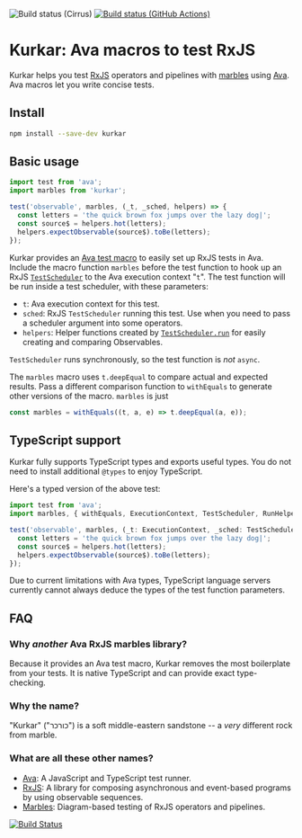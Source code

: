 ![Build status (Cirrus)](https://img.shields.io/cirrus/github/binaris/kurkar?style=plastic)
[![Build status (GitHub Actions)](https://github.com/{binaris}/{kurkar}/workflows/{Node%20CI}/badge.svg)](https://github.com/{binaris}/{kurkar}/actions)

# Kurkar: Ava macros to test RxJS

Kurkar helps you test [RxJS][rxjs] operators and pipelines with
[marbles][marbles] using [Ava][ava].  Ava macros let you write concise
tests.

## Install

```bash
npm install --save-dev kurkar
```

## Basic usage

```js
import test from 'ava';
import marbles from 'kurkar';

test('observable', marbles, (_t, _sched, helpers) => {
  const letters = 'the quick brown fox jumps over the lazy dog|';
  const source$ = helpers.hot(letters);
  helpers.expectObservable(source$).toBe(letters);
});
```

Kurkar provides an [Ava test macro][macros] to easily set up RxJS
tests in Ava.  Include the macro function `marbles` before the test
function to hook up an RxJS [`TestScheduler`][TestScheduler] to the
Ava execution context "`t`".  The test function will be run inside a
test scheduler, with these parameters:
* `t`: Ava execution context for this test.
* `sched`: RxJS `TestScheduler` running this test.  Use when you need
  to pass a scheduler argument into some operators.
* `helpers`: Helper functions created by
  [`TestScheduler.run`][TestScheduler.run] for easily creating and
  comparing Observables.

`TestScheduler` runs synchronously, so the test function is _not_
`async`.

The `marbles` macro uses `t.deepEqual` to compare actual and expected
results.  Pass a different comparison function to `withEquals` to
generate other versions of the macro.  `marbles` is just
```js
const marbles = withEquals((t, a, e) => t.deepEqual(a, e));
```

## TypeScript support

Kurkar fully supports TypeScript types and exports useful types.  You
do not need to install additional `@types` to enjoy TypeScript.

Here's a typed version of the above test:
```ts
import test from 'ava';
import marbles, { withEquals, ExecutionContext, TestScheduler, RunHelpers } from 'kurkar';

test('observable', marbles, (_t: ExecutionContext, _sched: TestScheduler, helpers: RunHelpers) => {
  const letters = 'the quick brown fox jumps over the lazy dog|';
  const source$ = helpers.hot(letters);
  helpers.expectObservable(source$).toBe(letters);
});
```

Due to current limitations with Ava types, TypeScript language servers
currently cannot always deduce the types of the test function parameters.

## FAQ

### Why _another_ Ava RxJS marbles library?

Because it provides an Ava test macro, Kurkar removes the most
boilerplate from your tests.  It is native TypeScript and can provide
exact type-checking.

### Why the name?

"Kurkar" ("כורכר") is a soft middle-eastern sandstone -- a _very_ different rock from marble.

### What are all these other names?

* [Ava][ava]: A JavaScript and TypeScript test runner.
* [RxJS][rxjs]: A library for composing asynchronous and event-based
  programs by using observable sequences.
* [Marbles][marbles]: Diagram-based testing of RxJS operators and pipelines.

[![Build Status][status.image]][status.link]

[ava]: https://github.com/avajs/ava
[rxjs]: http://rxjs-dev.firebaseapp.com/
[marbles]: https://github.com/ReactiveX/rxjs/blob/master/doc/marble-testing.md
[macros]: https://github.com/avajs/ava/blob/master/docs/01-writing-tests.md#reusing-test-logic-through-macros
[testscheduler]: https://rxjs-dev.firebaseapp.com/api/testing/TestScheduler
[testscheduler.run]: https://rxjs-dev.firebaseapp.com/api/testing/TestScheduler#run-
[status.link]: https://cirrus-ci.com/github/binaris/kurkar
[status.image]: https://api.cirrus-ci.com/github/binaris/kurkar.svg
